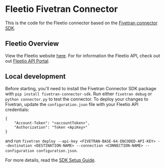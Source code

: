 # Fleetio Fivetran Connector

This is the code for the Fleetio connector based on the [Fivetran connector SDK](https://fivetran.com/docs/connector-sdk). 

## Fleetio Overview
View the Fleetio website [here](https://fleetio.com). For for information the Fleetio API, check out out [Fleetio API Portal](https://developer.fleetio.com).

## Local development
Before starting, you'll need to install the Fivetran Connector SDK package with `pip install fivetran-connector-sdk`.
Run either `fivetran debug` or `python connector.py` to test the connector. 
To deploy your changes to Fivetran, update the `configuration.json` file with your Fleetio API credentials:
```
{
    "Account-Token": "<accountToken>",
    "Authorization": "Token <ApiKey>"
}
```
and run `fivetran deploy --api-key <FIVETRAN-BASE-64-ENCODED-API-KEY> --destination <DESTINATION-NAME> --connection <CONNECTION-NAME> --configuration configuration.json`.

For more details, read the [SDK Setup Guide](https://fivetran.com/docs/connector-sdk/setup-guide).